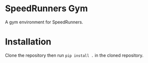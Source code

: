 # SpeedRunners Gym

A gym environment for SpeedRunners.


# Installation

Clone the repository then run `pip install .` in the cloned repository.
